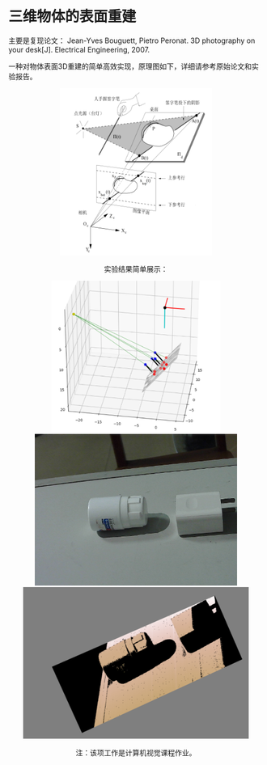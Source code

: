 # 三维物体的表面重建

主要是复现论文：
Jean-Yves Bouguett, Pietro Peronat. 3D photography on your desk[J]. Electrical Engineering, 2007.

一种对物体表面3D重建的简单高效实现，原理图如下，详细请参考原始论文和实验报告。

<div align="center">
<div align="center"><img src="./imgs/ruanli.PNG" height="330" width="300" > 
</div>

实验结果简单展示：
<center class="half">
<img src="./imgs/light.PNG" height="300"/><img src="./imgs/obj0.bmp" height="300"/><img src="./imgs/depth.PNG" height="300"/>
</center>

注：该项工作是计算机视觉课程作业。


